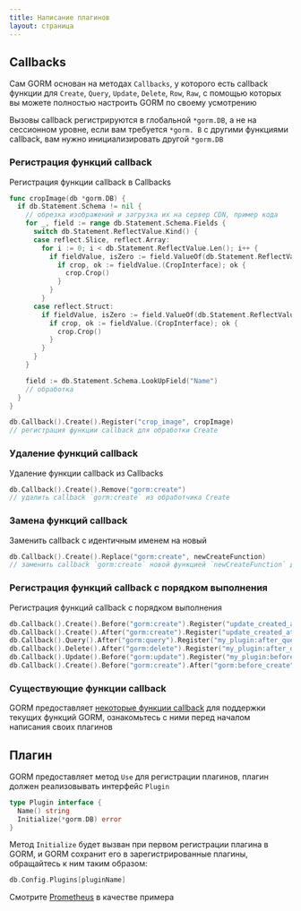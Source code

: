 ```yaml
---
title: Написание плагинов
layout: страница
---
```


## Callbacks

Сам GORM основан на методах `Callbacks`, у которого есть callback функции для `Create`, `Query`, `Update`, `Delete`, `Row`, `Raw`, с помощью которых вы можете полностью настроить GORM по своему усмотрению

Вызовы callback регистрируются в глобальной `*gorm.DB`, а не на сессионном уровне, если вам требуется `*gorm. B` с другими функциями callback, вам нужно инициализировать другой `*gorm.DB`

### Регистрация функций callback

Регистрация функции callback в Callbacks

```go
func cropImage(db *gorm.DB) {
  if db.Statement.Schema != nil {
    // обрезка изображений и загрузка их на сервер CDN, пример кода
    for _, field := range db.Statement.Schema.Fields {
      switch db.Statement.ReflectValue.Kind() {
      case reflect.Slice, reflect.Array:
        for i := 0; i < db.Statement.ReflectValue.Len(); i++ {
          if fieldValue, isZero := field.ValueOf(db.Statement.ReflectValue.Index(i)); !isZero {
            if crop, ok := fieldValue.(CropInterface); ok {
              crop.Crop()
            }
          }
        }
      case reflect.Struct:
        if fieldValue, isZero := field.ValueOf(db.Statement.ReflectValue.Index(i)); isZero {
          if crop, ok := fieldValue.(CropInterface); ok {
            crop.Crop()
          }
        }
      }
    }

    field := db.Statement.Schema.LookUpField("Name")
    // обработка
  }
}

db.Callback().Create().Register("crop_image", cropImage)
// регистрация функции callback для обработки Create
```

### Удаление функций callback

Удаление функции callback из Callbacks

```go
db.Callback().Create().Remove("gorm:create")
// удалить callback `gorm:create` из обработчика Create
```

### Замена функций callback

Заменить callback с идентичным именем на новый

```go
db.Callback().Create().Replace("gorm:create", newCreateFunction)
// заменить callback `gorm:create` новой функцией `newCreateFunction` для обработчика Create
```

### Регистрация функций callback с порядком выполнения

Регистрация функций callback с порядком выполнения

```go
db.Callback().Create().Before("gorm:create").Register("update_created_at", updateCreated)
db.Callback().Create().After("gorm:create").Register("update_created_at", updateCreated)
db.Callback().Query().After("gorm:query").Register("my_plugin:after_query", afterQuery)
db.Callback().Delete().After("gorm:delete").Register("my_plugin:after_delete", afterDelete)
db.Callback().Update().Before("gorm:update").Register("my_plugin:before_update", beforeUpdate)
db.Callback().Create().Before("gorm:create").After("gorm:before_create").Register("my_plugin:before_create", beforeCreate)
```

### Существующие функции callback

GORM предоставляет [некоторые функции callback](https://github.com/go-gorm/gorm/blob/master/callbacks/callbacks.go) для поддержки текущих функций GORM, ознакомьтесь с ними перед началом написания своих плагинов

## Плагин

GORM предоставляет метод `Use` для регистрации плагинов, плагин должен реализовывать интерфейс `Plugin`

```go
type Plugin interface {
  Name() string
  Initialize(*gorm.DB) error
}
```

Метод `Initialize` будет вызван при первом регистрации плагина в GORM, и GORM сохранит его в зарегистрированные плагины, обращайтесь к ним таким образом:

```go
db.Config.Plugins[pluginName]
```

Смотрите [Prometheus](prometheus.html) в качестве примера
